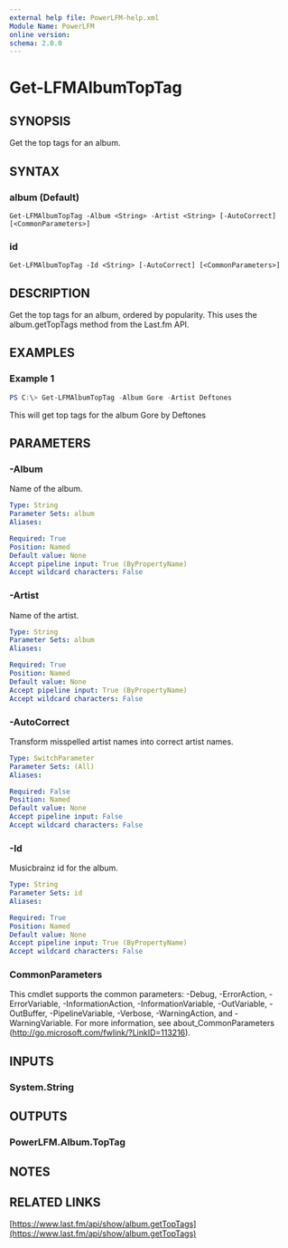 ```yaml
---
external help file: PowerLFM-help.xml
Module Name: PowerLFM
online version:
schema: 2.0.0
---
```


# Get-LFMAlbumTopTag

## SYNOPSIS
Get the top tags for an album.

## SYNTAX

### album (Default)
```
Get-LFMAlbumTopTag -Album <String> -Artist <String> [-AutoCorrect] [<CommonParameters>]
```

### id
```
Get-LFMAlbumTopTag -Id <String> [-AutoCorrect] [<CommonParameters>]
```

## DESCRIPTION
Get the top tags for an album, ordered by popularity. This uses the album.getTopTags method from the Last.fm API.

## EXAMPLES

### Example 1
```powershell
PS C:\> Get-LFMAlbumTopTag -Album Gore -Artist Deftones
```

This will get top tags for the album Gore by Deftones

## PARAMETERS

### -Album
Name of the album.

```yaml
Type: String
Parameter Sets: album
Aliases:

Required: True
Position: Named
Default value: None
Accept pipeline input: True (ByPropertyName)
Accept wildcard characters: False
```

### -Artist
Name of the artist.

```yaml
Type: String
Parameter Sets: album
Aliases:

Required: True
Position: Named
Default value: None
Accept pipeline input: True (ByPropertyName)
Accept wildcard characters: False
```

### -AutoCorrect
Transform misspelled artist names into correct artist names.

```yaml
Type: SwitchParameter
Parameter Sets: (All)
Aliases:

Required: False
Position: Named
Default value: None
Accept pipeline input: False
Accept wildcard characters: False
```

### -Id
Musicbrainz id for the album.

```yaml
Type: String
Parameter Sets: id
Aliases:

Required: True
Position: Named
Default value: None
Accept pipeline input: True (ByPropertyName)
Accept wildcard characters: False
```

### CommonParameters
This cmdlet supports the common parameters: -Debug, -ErrorAction, -ErrorVariable, -InformationAction, -InformationVariable, -OutVariable, -OutBuffer, -PipelineVariable, -Verbose, -WarningAction, and -WarningVariable.
For more information, see about_CommonParameters (http://go.microsoft.com/fwlink/?LinkID=113216).

## INPUTS

### System.String

## OUTPUTS

### PowerLFM.Album.TopTag

## NOTES

## RELATED LINKS

[https://www.last.fm/api/show/album.getTopTags](https://www.last.fm/api/show/album.getTopTags)
